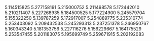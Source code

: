 5.114515825
5.277158191
5.215000752
5.211498578
5.172442010
5.210211407
5.227268935
5.184500525
5.177224900
5.245579704
5.155322250
5.139787259
5.172917007
5.254889775
5.235310774
5.253403092
5.209432538
5.245293313
5.237251378
5.246950767
5.160343340
5.181353756
5.227116276
5.156229667
5.164175529
5.253547455
5.201183075
5.195699749
5.259671915
5.202192083
